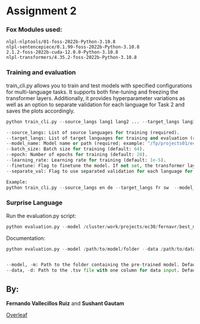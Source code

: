 # Assignment 2
### Fox Modules used:
```
nlpl-nlptools/01-foss-2022b-Python-3.10.8
nlpl-sentencepiece/0.1.99-foss-2022b-Python-3.10.8
2.1.2-foss-2022b-cuda-12.0.0-Python-3.10.8
nlpl-transformers/4.35.2-foss-2022b-Python-3.10.8
```

### Training and evaluation

train_cli.py allows you to train and test models with specified configurations for multi-language tasks. It supports both fine-tuning and freezing the transformer layers. Additionally, it provides hyperparameter variations as well as an option to separate validation for each language for Task 2 and saves the plots accordingly.


```python
python train_cli.py --source_langs lang1 lang2 ... --target_langs lang1 lang2 ... --model_name model_path --batch_size batch_size --epoch epoch --learning_rate learning_rate --finetune --separate_val

--source_langs: List of source languages for training (required).
--target_langs: List of target languages for training and evaluation (required).
--model_name: Model name or path (required; example: "/fp/projects01/ec30/models/xlm-roberta-base/").
--batch_size: Batch size for training (default: 64).
--epoch: Number of epochs for training (default: 20).
--learning_rate: Learning rate for training (default: 1e-5).
--finetune: Flag to finetune the model. If not set, the transformer layers will be frozen.
--separate_val: Flag to use separated validation for each language for Task 2. Also saves the plots. (recommended)

Example:
python train_cli.py --source_langs en de --target_langs fr sw  --model_name /fp/projects01/ec30/models/xlm-roberta-base/ --batch_size 64 --epoch 20 --learning_rate 1e-5 --finetune --separate_val

```

### Surprise Language

Run the evaluation.py script:

```python
python evaluation.py --model /cluster/work/projects/ec30/fernavr/best_model --data /fp/projects01/ec30/IN5550/obligatories/2/surprise/surprise_test_set.tsv
```

Documentation:
```python
python evaluation.py --model /path/to/model/folder --data /path/to/data/file.tsv


--model, -m: Path to the folder containing the pre-trained model. Defaults to '/cluster/work/projects/ec30/fernavr/best_model'.
--data, -d: Path to the .tsv file with one column for data input. Defaults to '/fp/projects01/ec30/IN5550/obligatories/2/surprise/surprise_test_set.tsv'.
```



## By:
**Fernando Vallecillos Ruiz** and **Sushant Gautam**

[Overleaf](https://www.overleaf.com/read/dcspmfcnztbp#3a9cdd)
